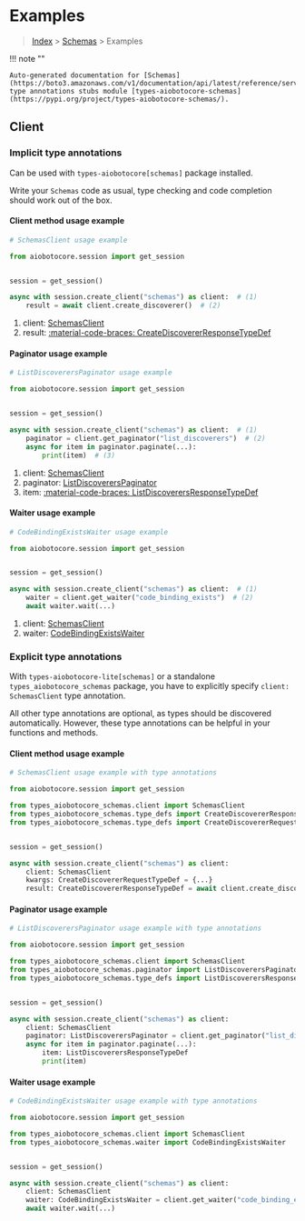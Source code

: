 # Examples

> [Index](../README.md) > [Schemas](./README.md) > Examples

!!! note ""

    Auto-generated documentation for [Schemas](https://boto3.amazonaws.com/v1/documentation/api/latest/reference/services/schemas.html#schemas)
    type annotations stubs module [types-aiobotocore-schemas](https://pypi.org/project/types-aiobotocore-schemas/).

## Client

### Implicit type annotations

Can be used with `types-aiobotocore[schemas]` package installed.

Write your `Schemas` code as usual,
type checking and code completion should work out of the box.



#### Client method usage example

```python
# SchemasClient usage example

from aiobotocore.session import get_session


session = get_session()

async with session.create_client("schemas") as client:  # (1)
    result = await client.create_discoverer()  # (2)
```

1. client: [SchemasClient](./client.md)
2. result: [:material-code-braces: CreateDiscovererResponseTypeDef](./type_defs.md#creatediscovererresponsetypedef)



#### Paginator usage example

```python
# ListDiscoverersPaginator usage example

from aiobotocore.session import get_session


session = get_session()

async with session.create_client("schemas") as client:  # (1)
    paginator = client.get_paginator("list_discoverers")  # (2)
    async for item in paginator.paginate(...):
        print(item)  # (3)
```

1. client: [SchemasClient](./client.md)
2. paginator: [ListDiscoverersPaginator](./paginators.md#listdiscovererspaginator)
3. item: [:material-code-braces: ListDiscoverersResponseTypeDef](./type_defs.md#listdiscoverersresponsetypedef)



#### Waiter usage example

```python
# CodeBindingExistsWaiter usage example

from aiobotocore.session import get_session


session = get_session()

async with session.create_client("schemas") as client:  # (1)
    waiter = client.get_waiter("code_binding_exists")  # (2)
    await waiter.wait(...)
```

1. client: [SchemasClient](./client.md)
2. waiter: [CodeBindingExistsWaiter](./waiters.md#codebindingexistswaiter)


### Explicit type annotations

With `types-aiobotocore-lite[schemas]`
or a standalone `types_aiobotocore_schemas` package, you have to explicitly specify
`client: SchemasClient` type annotation.

All other type annotations are optional, as types should be discovered automatically.
However, these type annotations can be helpful in your functions and methods.


#### Client method usage example

```python
# SchemasClient usage example with type annotations

from aiobotocore.session import get_session

from types_aiobotocore_schemas.client import SchemasClient
from types_aiobotocore_schemas.type_defs import CreateDiscovererResponseTypeDef
from types_aiobotocore_schemas.type_defs import CreateDiscovererRequestTypeDef


session = get_session()

async with session.create_client("schemas") as client:
    client: SchemasClient
    kwargs: CreateDiscovererRequestTypeDef = {...}
    result: CreateDiscovererResponseTypeDef = await client.create_discoverer(**kwargs)
```



#### Paginator usage example

```python
# ListDiscoverersPaginator usage example with type annotations

from aiobotocore.session import get_session

from types_aiobotocore_schemas.client import SchemasClient
from types_aiobotocore_schemas.paginator import ListDiscoverersPaginator
from types_aiobotocore_schemas.type_defs import ListDiscoverersResponseTypeDef


session = get_session()

async with session.create_client("schemas") as client:
    client: SchemasClient
    paginator: ListDiscoverersPaginator = client.get_paginator("list_discoverers")
    async for item in paginator.paginate(...):
        item: ListDiscoverersResponseTypeDef
        print(item)
```



#### Waiter usage example

```python
# CodeBindingExistsWaiter usage example with type annotations

from aiobotocore.session import get_session

from types_aiobotocore_schemas.client import SchemasClient
from types_aiobotocore_schemas.waiter import CodeBindingExistsWaiter


session = get_session()

async with session.create_client("schemas") as client:
    client: SchemasClient
    waiter: CodeBindingExistsWaiter = client.get_waiter("code_binding_exists")
    await waiter.wait(...)
```
